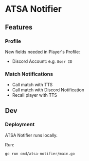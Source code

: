 # ATSA Notifier

## Features

### Profile

New fields needed in Player's Profile:
- Discord Account: e.g. `User ID`

### Match Notifications

- Call match with TTS
- Call match with Discord Notification
- Recall player with TTS

## Dev

### Deployment

ATSA Notifier runs locally.

Run:
```shell
go run cmd/atsa-notifier/main.go
```
